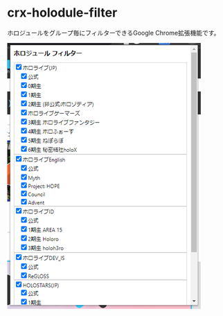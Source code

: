 # crx-holodule-filter

ホロジュールをグループ毎にフィルターできるGoogle Chrome拡張機能です。

![ポップアップ画面イメージ](doc/screenshot_popup.png)
